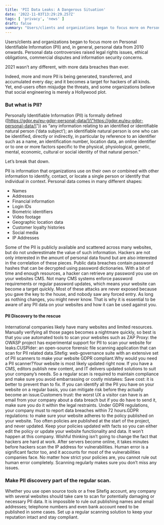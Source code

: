 ```yaml
---
title: 'PII Data Leaks: A Dangerous Situation'
date: '2022-11-03T13:29:29.257Z'
tags: [ 'privacy', 'news' ]
draft: false
summary: "Users/clients and organizations began to focus more on Personal Identifiable Information (PII) and, in general, personal data from 2010 onwards. Personal data controversies raised legal rights issues, ethical obligations, commercial disputes and information security concerns.2 021 wasn’t any different, with more data breaches than ever"
---
```

Users/clients and organizations began to focus more on Personal Identifiable Information (PII) and, in general, personal
data from 2010 onwards. Personal data controversies raised legal rights issues, ethical obligations, commercial disputes
and information security concerns.

2021 wasn’t any different, with more data breaches than ever.

Indeed, more and more PII is being generated, transferred, and accumulated every day; and it becomes a target for
hackers of all kinds. Yet, end-users often misjudge the threats, and some organizations believe that social engineering
is merely a Hollywood plot.

### But what is PII?

Personally Identifiable Information (PII) is formally
defined ([https://gdpr.eu/eu-gdpr-personal-data/](\"https://gdpr.eu/eu-gdpr-personal-data/\")) as “any information
relating to an identified or identifiable natural person (‘data subject’); an identifiable natural person is one who can
be identified, directly or indirectly, in particular by reference to an identifier such as a name, an identification
number, location data, an online identifier or to one or more factors specific to the physical, physiological, genetic,
mental, economic, cultural or social identity of that natural person.”

Let’s break that down.

PII is information that organizations use on their own or combined with other information to identify, contact, or
locate a single person or identify that individual in context. Personal data comes in many different shapes:

*   Names
*   Addresses
*   Financial information
*   Login IDs
*   Biometric identifiers
*   Video footage
*   Geographic location data
*   Customer loyalty histories
*   Social media
*   IP Addresses

Some of the PII is publicly available and scattered across many websites, but do not underestimate the value of such
information.
Hackers are not only interested in the amount of personal data found but are also interested in the correlation of these
pieces. Public data breaches contain password hashes that can be decrypted using password dictionaries. With a bit of
time and enough resources, a hacker can retrieve any password you use on your websites CMS.
Not many CMS systems enforce password requirements or regular password updates, which means your website can become a
target quickly.
Most of these attacks are never exposed because you gave the key to the house, and nobody saw any forced entry. As long
as nothing changes, you might never know. That is why it is essential to be aware of any PII data on your websites and
how it can be used against you.
#### PII Discovery to the rescue
International companies likely have many websites and limited resources. Manually verifying all those pages becomes a
nightmare quickly, so best is that you use automated tools to scan your websites such as
ZAP Proxy: the OWASP project has experimental support for PII to scan your website for leaks.CUSPIder: an open-source
forensic file scanning application that can scan for PII related data.Sitefig: web-governance suite with an extensive
set of PII scanners to make your website GDPR compliant.Why would you need a PII scanner?Your website is most
likely updated right now. If you have a CMS, editors publish new content, and IT delivers updated solutions to suit your
company’s needs. So a regular scan is required to maintain compliance and make sure you avoid embarrassing or costly
mistakes:
Save cost: it is better to prevent than to fix. If you can identify all the PII you have on your website on a regular
basis, you can mitigate risk before they actually become an issue.Customers trust: the worst UX a visitor can have is
an email from your company about a data breach but if you do have to send it, make sure you do it within the legal
restraints. Under GDPR regulations, your company must to report data breaches within 72 hours.GDPR regulations: to
make sure your website adheres to the policy published on your website. Too often policies are published at the start of
the project, and never updated. Keep your policies updated with facts so you can either edit the policy or update your
website functionality and data.
It won’t happen at this company.
Wishful thinking isn’t going to change the fact that hackers are hard at work. After servers become online, it takes
minutes before hackers scan the IP address for vulnerabilities.
Human error is a significant factor too, and it accounts for most of the vulnerabilities companies face. No matter how
strict your policies are, you cannot rule out human error completely. Scanning regularly makes sure you don’t miss any
issues.

### Make PII discovery part of the regular scan.
Whether you use open source tools or a free Sitefig account, any company with several websites should take care to scan
for potentially damaging or necessary PII data. It is impossible to rule out publishing names and email addresses;
telephone numbers and even bank account need to be published in some cases.
Set up a regular scanning solution to keep your reputation intact and stay compliant.
